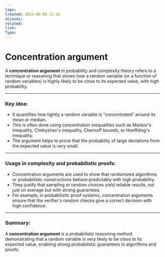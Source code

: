 ```yaml
---
tags: 
Created: 2025-08-08 21:10
aliases: 
related: 
link: 
Type:
---
```

# Concentration argument

A **concentration argument** in probability and complexity theory refers to a technique or reasoning that shows how a random variable (or a function of random variables) is highly likely to be close to its expected value, with high probability.

---

### Key idea:

- It quantifies how tightly a random variable is "concentrated" around its mean or median.
- This is often done using concentration inequalities such as Markov's inequality, Chebyshev's inequality, Chernoff bounds, or Hoeffding's inequality.
- The argument helps to prove that the probability of large deviations from the expected value is very small.

---

### Usage in complexity and probabilistic proofs:

- Concentration arguments are used to show that randomized algorithms or probabilistic constructions behave predictably with high probability.
- They justify that sampling or random choices yield reliable results, not just on average but with strong guarantees.
- For example, in probabilistic proof systems, concentration arguments ensure that the verifier's random checks give a correct decision with high confidence.

---

### Summary:

A **concentration argument** is a probabilistic reasoning method demonstrating that a random variable is very likely to be close to its expected value, enabling strong probabilistic guarantees in algorithms and proofs.